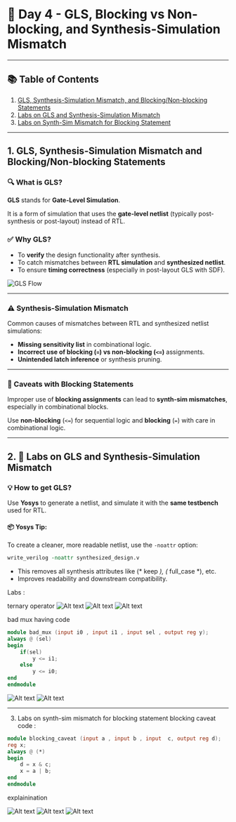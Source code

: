 # 🧠 Day 4 - GLS, Blocking vs Non-blocking, and Synthesis-Simulation Mismatch

---

## 📚 Table of Contents

1. [GLS, Synthesis-Simulation Mismatch, and Blocking/Non-blocking Statements](#1-gls-synthesis-simulation-mismatch-and-blockingnon-blocking-statements)  
2. [Labs on GLS and Synthesis-Simulation Mismatch](#2-labs-on-gls-and-synthesis-simulation-mismatch)  
3. [Labs on Synth-Sim Mismatch for Blocking Statement](#3-labs-on-synth-sim-mismatch-for-blocking-statement)

---

## 1. GLS, Synthesis-Simulation Mismatch and Blocking/Non-blocking Statements

### 🔍 What is GLS?

**GLS** stands for **Gate-Level Simulation**.

It is a form of simulation that uses the **gate-level netlist** (typically post-synthesis or post-layout) instead of RTL.

### ✅ Why GLS?

- To **verify** the design functionality after synthesis.
- To catch mismatches between **RTL simulation** and **synthesized netlist**.
- To ensure **timing correctness** (especially in post-layout GLS with SDF).
  
![GLS Flow](GLS_flow.png)

---

### ⚠️ Synthesis-Simulation Mismatch

Common causes of mismatches between RTL and synthesized netlist simulations:

- **Missing sensitivity list** in combinational logic.
- **Incorrect use of blocking (`=`) vs non-blocking (`<=`)** assignments.
- **Unintended latch inference** or synthesis pruning.

---

### 🔁 Caveats with Blocking Statements

Improper use of **blocking assignments** can lead to **synth-sim mismatches**, especially in combinational blocks.

Use **non-blocking** (`<=`) for sequential logic and **blocking** (`=`) with care in combinational logic.

---

## 2. 🧪 Labs on GLS and Synthesis-Simulation Mismatch

### 💡 How to get GLS?

Use **Yosys** to generate a netlist, and simulate it with the **same testbench** used for RTL.

#### 📦 Yosys Tip:

To create a cleaner, more readable netlist, use the `-noattr` option:

```tcl
write_verilog -noattr synthesized_design.v
```
- This removes all synthesis attributes like (* keep *), (* full_case *), etc.
- Improves readability and downstream compatibility.

Labs : 

ternary operator
![Alt text](Images/ter_wave.png)
![Alt text](Images/ter_net.png)
![Alt text](Images/ter_wave_gls.png)

bad mux having code 
```verilog
module bad_mux (input i0 , input i1 , input sel , output reg y);
always @ (sel)
begin
	if(sel)
		y <= i1;
	else 
		y <= i0;
end
endmodule
```

![Alt text](Images/bad_mux.png)
![Alt text](Images/bad_mux_gls.png)

---

3. Labs on synth-sim mismatch for blocking statement
blocking caveat
code :
```verilog
module blocking_caveat (input a , input b , input  c, output reg d); 
reg x;
always @ (*)
begin
	d = x & c;
	x = a | b;
end
endmodule
```
explainination

![Alt text](Images/blo_cav.png)
![Alt text](Images/blo_cav_net.png)
![Alt text](Images/blo_cav_gls.png)



